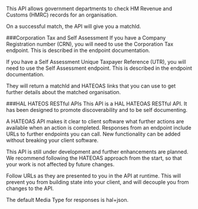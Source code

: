 This API allows government departments to check HM Revenue and Customs (HMRC) records for an organisation.

On a successful match, the API will give you a matchId.

###Corporation Tax and Self Assessment
If you have a Company Registration number (CRN), you will need to use the Corporation Tax endpoint. This is described in the endpoint documentation.

If you have a Self Assessment Unique Taxpayer Reference (UTR), you will need to use the Self Assessment endpoint. This is described in the endpoint documentation.

They will return a matchId and HATEOAS links that you can use to get further details about the matched organisation.

###HAL HATEOS RESTful APIs
This API is a HAL HATEOAS RESTful API. It has been designed to promote discoverability and to be self documenting.

A HATEOAS API makes it clear to client software what further actions are available when an action is completed. Responses from an endpoint include URLs to further endpoints you can call. New functionality can be added without breaking your client software.

This API is still under development and further enhancements are planned. We recommend following the HATEOAS approach from the start, so that your work is not affected by future changes.

Follow URLs as they are presented to you in the API at runtime. This will prevent you from building state into your client, and will decouple you from changes to the API.

The default Media Type for responses is hal+json.
